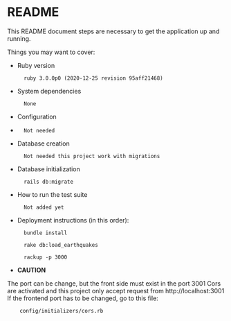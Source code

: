 # README

This README document steps are necessary to get the
application up and running.

Things you may want to cover:

- Ruby version

        ruby 3.0.0p0 (2020-12-25 revision 95aff21468)

- System dependencies

        None

- Configuration
-       Not needed

- Database creation

        Not needed this project work with migrations

- Database initialization

        rails db:migrate

- How to run the test suite

        Not added yet

- Deployment instructions (in this order):

        bundle install

        rake db:load_earthquakes

        rackup -p 3000

- **CAUTION**

The port can be change, but the front side must exist in the port 3001
Cors are activated and this project only accept request from http://localhost:3001
If the frontend port has to be changed, go to this file:

        config/initializers/cors.rb
